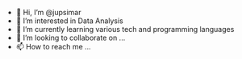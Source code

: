 - 👋 Hi, I’m @jupsimar
- 👀 I’m interested in Data Analysis
- 🌱 I’m currently learning various tech and programming languages
- 💞️ I’m looking to collaborate on ...
- 📫 How to reach me ...

<!---
jupsimar/jupsimar is a ✨ special ✨ repository because its `README.md` (this file) appears on your GitHub profile.
You can click the Preview link to take a look at your changes.
--->
